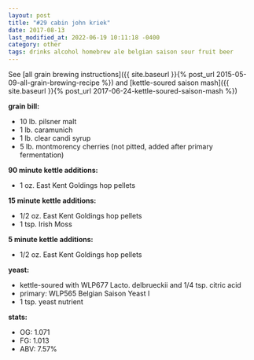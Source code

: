 ```yaml
---
layout: post
title: "#29 cabin john kriek"
date: 2017-08-13
last_modified_at: 2022-06-19 10:11:18 -0400
category: other
tags: drinks alcohol homebrew ale belgian saison sour fruit beer
---
```

See  [all grain brewing instructions]({{ site.baseurl }}{% post_url 2015-05-09-all-grain-brewing-recipe %}) and
[kettle-soured saison mash]({{ site.baseurl }}{% post_url 2017-06-24-kettle-soured-saison-mash %})

**grain bill:**
* 10 lb. pilsner malt
* 1 lb. caramunich
* 1 lb. clear candi syrup
* 5 lb. montmorency cherries (not pitted, added after primary fermentation)

**90 minute kettle additions:**
* 1 oz. East Kent Goldings hop pellets

**15 minute kettle additions:**
* 1/2 oz. East Kent Goldings hop pellets
* 1 tsp. Irish Moss

**5 minute kettle additions:**
* 1/2 oz. East Kent Goldings hop pellets

**yeast:**
* kettle-soured with WLP677 Lacto. delbrueckii and 1/4 tsp. citric acid
* primary: WLP565 Belgian Saison Yeast I
* 1 tsp. yeast nutrient

**stats:**
* OG: 1.071
* FG: 1.013
* ABV: 7.57%
